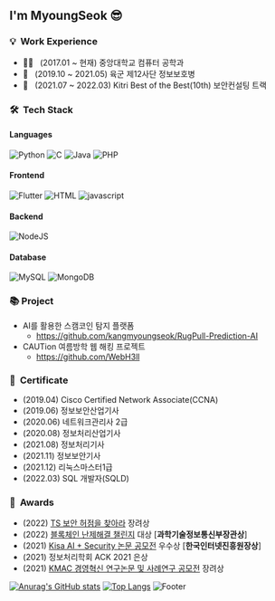 <h2> I'm MyoungSeok 😎</h2>

<h3> 💡 &nbsp;Work Experience </h3>

- 👨‍🎓 &nbsp; (2017.01 ~ 현재) 중앙대학교 컴퓨터 공학과
- 💂 &nbsp; (2019.10 ~ 2021.05) 육군 제12사단 정보보호병
- 🤵 &nbsp; (2021.07 ~ 2022.03) Kitri Best of the Best(10th) 보안컨설팅 트랙

<h3> 🛠 &nbsp;Tech Stack</h3>


#### Languages

  ![Python](https://img.shields.io/badge/Python-3776AB.svg?&style=for-the-badge&logo=Python&logoColor=white)
  ![C](https://img.shields.io/badge/C-A8B9CC?style=for-the-badge&logo=C&logoColor=white)
  ![Java](https://img.shields.io/badge/-Java-919ec5?style=for-the-badge&logo=java&logoColor=white)
  ![PHP](https://img.shields.io/badge/PHP-777BB4?style=for-the-badge&logo=php&logoColor=white)
  
#### Frontend
  ![Flutter](https://img.shields.io/badge/Flutter-02569B.svg?&style=for-the-badge&logo=Flutter&logoColor=white)
  ![HTML](https://img.shields.io/badge/HTML5-E34F26?style=for-the-badge&logo=html5&logoColor=white)
  ![javascript](https://img.shields.io/badge/JavaScript-F7DF1E?style=for-the-badge&logo=javascript&logoColor=black)

#### Backend
  ![NodeJS](https://img.shields.io/badge/Node.js-339933?style=for-the-badge&logo=Node.js&logoColor=white)

#### Database
  ![MySQL](https://img.shields.io/badge/MySQL-4479A1?style=for-the-badge&logo=MySQL&logoColor=white)
  ![MongoDB](https://img.shields.io/badge/MongoDB-47A248?style=for-the-badge&logo=MongoDB&logoColor=white)
  

<h3> 📚 Project </h3>

- AI를 활용한 스캠코인 탐지 플랫폼
  - https://github.com/kangmyoungseok/RugPull-Prediction-AI
- CAUTion 여름방학 웹 해킹 프로젝트
  - https://github.com/WebH3ll


<h3> 📜 &nbsp;Certificate</h3>

- (2019.04) Cisco Certified Network Associate(CCNA)<br>
- (2019.06) 정보보안산업기사<br>
- (2020.06) 네트워크관리사 2급<br>
- (2020.08) 정보처리산업기사<br>
- (2021.08) 정보처리기사<br>
- (2021.11) 정보보안기사<br>
- (2021.12) 리눅스마스터1급<br>
- (2022.03) SQL 개발자(SQLD)<br>

<h3> 🏅 &nbsp;Awards</h3>

- (2022) [TS 보안 허점을 찾아라](https://user-images.githubusercontent.com/33647663/209083065-423ed0f1-354b-469d-885f-a4d84b7ff130.png) 장려상
- (2022) [블록체인 난제해결 챌린지](https://user-images.githubusercontent.com/33647663/209082953-3ca9635b-579e-4068-99a0-3bdc443b4a40.png) 대상 [**과학기술정보통신부장관상**]
- (2021) [Kisa AI + Security 논문 공모전](https://user-images.githubusercontent.com/33647663/209083156-4cc17040-7d50-47c0-9c61-c34960423cff.png) 우수상 [**한국인터넷진흥원장상**]
- (2021) 정보처리학회 ACK 2021 은상 
- (2021) [KMAC 경영혁신 연구논문 및 사례연구 공모전](https://user-images.githubusercontent.com/33647663/209083366-331f9e36-fc52-4f21-b8bb-e37b55029996.png) 장려상

 [![Anurag's GitHub stats](https://github-readme-stats.vercel.app/api?username=kangmyoungseok)](https://github.com/kangmyoungseok/github-readme-stats)        [![Top Langs](https://github-readme-stats.vercel.app/api/top-langs/?username=kangmyoungseok)](https://github.com/kangmyoungseok/github-readme-stats)
 ![Footer](https://capsule-render.vercel.app/api?type=waving&color=75BDE0&height=150&section=footer)
